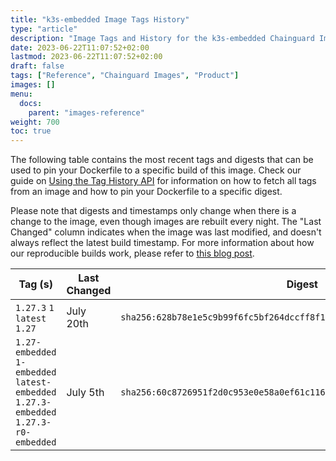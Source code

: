 ```yaml
---
title: "k3s-embedded Image Tags History"
type: "article"
description: "Image Tags and History for the k3s-embedded Chainguard Image"
date: 2023-06-22T11:07:52+02:00
lastmod: 2023-06-22T11:07:52+02:00
draft: false
tags: ["Reference", "Chainguard Images", "Product"]
images: []
menu:
  docs:
    parent: "images-reference"
weight: 700
toc: true
---
```


The following table contains the most recent tags and digests that can be used to pin your Dockerfile to a specific build of this image. Check our guide on [Using the Tag History API](/chainguard/chainguard-images/using-the-tag-history-api/) for information on how to fetch all tags from an image and how to pin your Dockerfile to a specific digest.

Please note that digests and timestamps only change when there is a change to the image, even though images are rebuilt every night. The "Last Changed" column indicates when the image was last modified, and doesn't always reflect the latest build timestamp. For more information about how our reproducible builds work, please refer to [this blog post](https://www.chainguard.dev/unchained/reproducing-chainguards-reproducible-image-builds).

| Tag (s)                                                                                | Last Changed | Digest                                                                    |
|----------------------------------------------------------------------------------------|--------------|---------------------------------------------------------------------------|
|  `1.27.3` `1` `latest` `1.27`                                                          | July 20th    | `sha256:628b78e1e5c9b99f6fc5bf264dccff8f12bdac8fd6c31ad8a7b4d1221f95f910` |
|  `1.27-embedded` `1-embedded` `latest-embedded` `1.27.3-embedded` `1.27.3-r0-embedded` | July 5th     | `sha256:60c8726951f2d0c953e0e58a0ef61c116132d030812b50bd673b8f6abd913483` |
